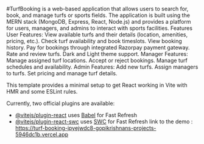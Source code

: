 
#TurfBooking is a web-based application that allows users to search for, book, and manage turfs or sports fields. The application is built using the MERN stack (MongoDB, Express, React, Node.js) and provides a platform for users, managers, and admins to interact with sports facilities.
Features
User Features:
View available turfs and their details (location, amenities, pricing, etc.).
Check turf availability and book timeslots.
View booking history.
Pay for bookings through integrated Razorpay payment gateway.
Rate and review turfs.
Dark and Light theme support.
Manager Features:
Manage assigned turf locations.
Accept or reject bookings.
Manage turf schedules and availability.
Admin Features:
Add new turfs.
Assign managers to turfs.
Set pricing and manage turf details.

This template provides a minimal setup to get React working in Vite with HMR and some ESLint rules.

Currently, two official plugins are available:

- [@vitejs/plugin-react](https://github.com/vitejs/vite-plugin-react/blob/main/packages/plugin-react/README.md) uses [Babel](https://babeljs.io/) for Fast Refresh
- [@vitejs/plugin-react-swc](https://github.com/vitejs/vite-plugin-react-swc) uses [SWC](https://swc.rs/) for Fast Refresh
link to the demo : https://turf-booking-jpyejwdc8-gopikrishnans-projects-5946dc1b.vercel.app
